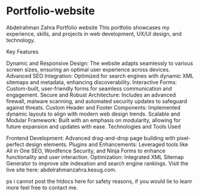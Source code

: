 # Portfolio-website
Abdelrahman Zahra Portfolio website
This portfolio showcases my experience, skills, and projects in web development, UX/UI design, and technology.

Key Features

Dynamic and Responsive Design: The website adapts seamlessly to various screen sizes, ensuring an optimal user experience across devices.
Advanced SEO Integration: Optimized for search engines with dynamic XML sitemaps and metadata, enhancing discoverability.
Interactive Forms: Custom-built, user-friendly forms for seamless communication and engagement.
Secure and Robust Architecture: Includes an advanced firewall, malware scanning, and automated security updates to safeguard against threats.
Custom Header and Footer Components: Implemented dynamic layouts to align with modern web design trends.
Scalable and Modular Framework: Built with an emphasis on modularity, allowing for future expansion and updates with ease.
Technologies and Tools Used

Frontend Development: Advanced drag-and-drop page building with pixel-perfect design elements.
Plugins and Enhancements: Leveraged tools like All in One SEO, Wordfence Security, and Ninja Forms to enhance functionality and user interaction.
Optimization: Integrated XML Sitemap Generator to improve site indexation and search engine rankings.
Visit the live site here: abdelrahmanzahra.kesug.com.


ps i cannot post the htdocs here for safety reasons, if you would lie to leanr more feel free to contact me.
